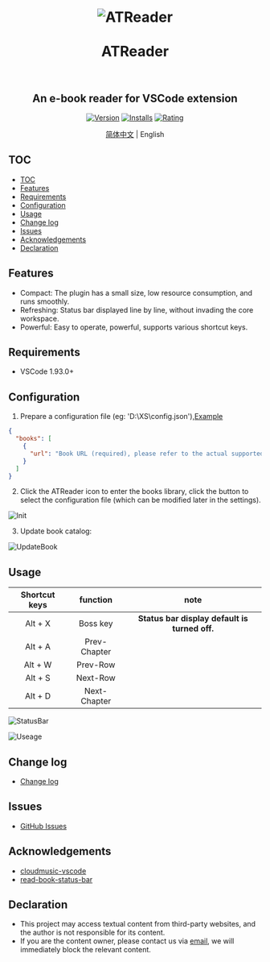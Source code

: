 <h1 align="center">
  <img src="https://s21.ax1x.com/2024/09/18/pAKnSzV.png" alt="ATReader"></img>
  <br></br>
  ATReader
  <br></br>
</h1>

<div align="center">

<h2>An e-book reader for VSCode extension</h2>

[![Version](https://img.shields.io/badge/Version-v1.0.0-blue)](https://github.com/AegeanTec/ATReader)
[![Installs](https://img.shields.io/badge/Installs-1+-darkgreen)](https://github.com/AegeanTec/ATReader)
[![Rating](https://img.shields.io/badge/Rating-★★★★★-brightgreen)](https://github.com/AegeanTec/ATReader)

[简体中文](https://github.com/AegeanTec/ATReader/blob/main/README.md) | English

</div>

## TOC

- [TOC](#toc)
- [Features](#features)
- [Requirements](#requirements)
- [Configuration](#configuration)
- [Usage](#usage)
- [Change log](#change-log)
- [Issues](#issues)
- [Acknowledgements](#acknowledgements)
- [Declaration](#declaration)

## Features

- Compact: The plugin has a small size, low resource consumption, and runs smoothly.
- Refreshing: Status bar displayed line by line, without invading the core workspace.
- Powerful: Easy to operate, powerful, supports various shortcut keys.

## Requirements

- VSCode 1.93.0+

## Configuration


1. Prepare a configuration file (eg: 'D:\XS\config.json'),[Example](https://github.com/AegeanTec/ATReader/blob/main/config.json)

```json
{
  "books": [
    {
      "url": "Book URL (required), please refer to the actual supported website for details."
    }
  ]
}
```

2. Click the ATReader icon to enter the books library, click the button to select the configuration file (which can be modified later in the settings).

![Init](https://s21.ax1x.com/2024/09/18/pAK1JYQ.png)

3. Update book catalog:

![UpdateBook](https://s21.ax1x.com/2024/09/18/pAK11w8.png)

## Usage

| Shortcut keys | function      | note                                           |
| :-----------: | :-----------: | :--------------------------------------------: |
| Alt + X       | Boss key      | **Status bar display default is turned off.**  |
| Alt + A       | Prev-Chapter  |                                                |
| Alt + W       | Prev-Row      |                                                |
| Alt + S       | Next-Row      |                                                |
| Alt + D       | Next-Chapter  |                                                |

![StatusBar](https://s21.ax1x.com/2024/09/18/pAK13TS.png)

![Useage](https://s21.ax1x.com/2024/09/18/pAK1YWj.png)



## Change log

- [Change log](https://github.com/AegeanTec/ATReader/blob/main/CHANGELOG.md)


## Issues

- [GitHub Issues](https://github.com/AegeanTec/ATReader/issues)


## Acknowledgements

- [cloudmusic-vscode](https://github.com/YXL76/cloudmusic-vscode)
- [read-book-status-bar](https://github.com/1826888766/read-book-status-bar)


## Declaration

- This project may access textual content from third-party websites, and the author is not responsible for its content. 
- If you are the content owner, please contact us via [email](mailto:AegeanTec@163.com), we will immediately block the relevant content.
